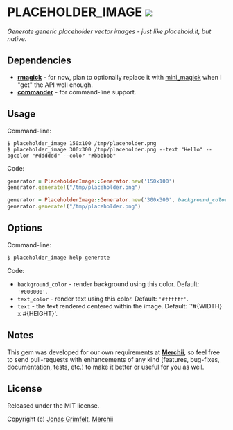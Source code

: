 # PLACEHOLDER_IMAGE [![](https://secure.travis-ci.org/merchii/placeholder_image.png)](http://travis-ci.org/merchii/placeholder_image)

*Generate generic placeholder vector images - just like placehold.it, but native.*

## Dependencies

* **[rmagick](https://github.com/rmagick/rmagick)** - for now, plan to optionally replace it with [mini_magick](https://github.com/probablycorey/mini_magick) when I "get" the API well enough.
* **[commander](https://github.com/visionmedia/commander)** - for command-line support.

## Usage

Command-line:

```shell
$ placeholder_image 150x100 /tmp/placeholder.png
$ placeholder_image 300x300 /tmp/placeholder.png --text "Hello" --bgcolor "#dddddd" --color "#bbbbbb"
```

Code:

```ruby
generator = PlaceholderImage::Generator.new('150x100')
generator.generate!("/tmp/placeholder.png")

generator = PlaceholderImage::Generator.new('300x300', background_color: "#dddddd", text_color: "#bbbbbb")
generator.generate!("/tmp/placeholder.png")
```

## Options

Command-line:

```shell
$ placeholder_image help generate
```

Code:

* `background_color` - render background using this color. Default: `'#000000'`.
* `text_color` - render text using this color. Default: `'#ffffff'`.
* `text` - the text rendered centered within the image. Default: `'#{WIDTH} x #{HEIGHT}'.

## Notes

This gem was developed for our own requirements at **[Merchii](http://github.com/merchii)**, so feel free to send pull-requests with enhancements of any kind (features, bug-fixes, documentation, tests, etc.) to make it better or useful for you as well.

## License

Released under the MIT license.

Copyright (c) [Jonas Grimfelt](http://github.com/grimen), [Merchii](http://github.com/merchii)